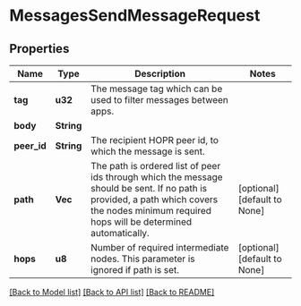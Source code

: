 # MessagesSendMessageRequest

## Properties

| Name        | Type            | Description                                                                                                                                                                                  | Notes                        |
| ----------- | --------------- | -------------------------------------------------------------------------------------------------------------------------------------------------------------------------------------------- | ---------------------------- |
| **tag**     | **u32**         | The message tag which can be used to filter messages between apps.                                                                                                                           |
| **body**    | **String**      |                                                                                                                                                                                              |
| **peer_id** | **String**      | The recipient HOPR peer id, to which the message is sent.                                                                                                                                    |
| **path**    | **Vec<String>** | The path is ordered list of peer ids through which the message should be sent. If no path is provided, a path which covers the nodes minimum required hops will be determined automatically. | [optional] [default to None] |
| **hops**    | **u8**          | Number of required intermediate nodes. This parameter is ignored if path is set.                                                                                                             | [optional] [default to None] |

[[Back to Model list]](../README.md#documentation-for-models) [[Back to API list]](../README.md#documentation-for-api-endpoints) [[Back to README]](../README.md)

